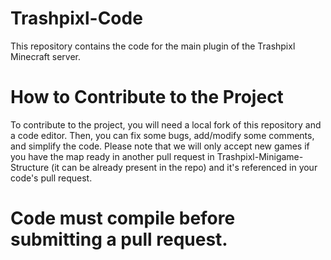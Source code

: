 # Trashpixl-Code

This repository contains the code for the main plugin of the Trashpixl Minecraft server.

# How to Contribute to the Project

To contribute to the project, you will need a local fork of this repository and a code editor. Then, you can fix some
bugs, add/modify some comments, and simplify the code.
Please note that we will only accept new games if you have the map ready in another pull request in
Trashpixl-Minigame-Structure (it can be already present in the repo) and it's referenced in your code's pull request.

# Code must compile before submitting a pull request.
